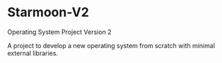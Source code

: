 # Starmoon-V2
Operating System Project Version 2

A project to develop a new operating system from scratch with minimal external libraries.
